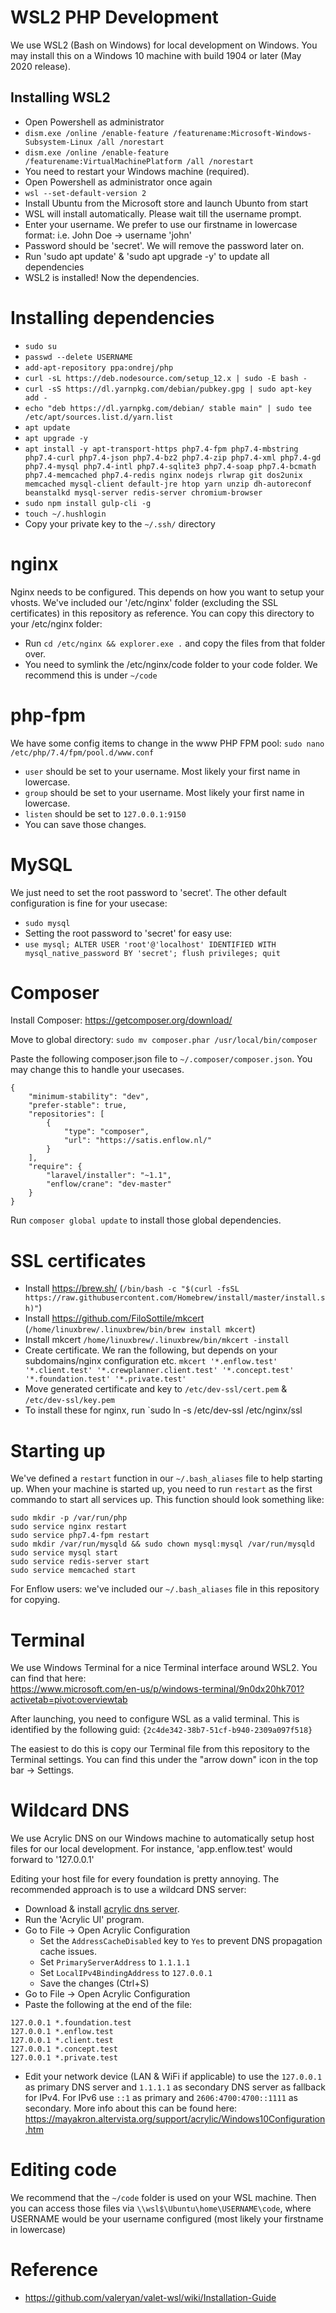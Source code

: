 # WSL2 PHP Development

We use WSL2 (Bash on Windows) for local development on Windows.
You may install this on a Windows 10 machine with build 1904 or later (May 2020 release).

## Installing WSL2

- Open Powershell as administrator
- `dism.exe /online /enable-feature /featurename:Microsoft-Windows-Subsystem-Linux /all /norestart`
- `dism.exe /online /enable-feature /featurename:VirtualMachinePlatform /all /norestart`
- You need to restart your Windows machine (required).
- Open Powershell as administrator once again
- `wsl --set-default-version 2`
- Install Ubuntu from the Microsoft store and launch Ubunto from start
- WSL will install automatically. Please wait till the username prompt.
- Enter your username. We prefer to use our firstname in lowercase format: i.e. John Doe -> username 'john'
- Password should be 'secret'. We will remove the password later on.
- Run 'sudo apt update' & 'sudo apt upgrade -y' to update all dependencies
- WSL2 is installed! Now the dependencies.

# Installing dependencies

- `sudo su`
- `passwd --delete USERNAME`
- `add-apt-repository ppa:ondrej/php`
- `curl -sL https://deb.nodesource.com/setup_12.x | sudo -E bash -`
- `curl -sS https://dl.yarnpkg.com/debian/pubkey.gpg | sudo apt-key add -`
- `echo "deb https://dl.yarnpkg.com/debian/ stable main" | sudo tee /etc/apt/sources.list.d/yarn.list`
- `apt update`
- `apt upgrade -y`
- `apt install -y apt-transport-https php7.4-fpm php7.4-mbstring php7.4-curl php7.4-json php7.4-bz2 php7.4-zip php7.4-xml php7.4-gd php7.4-mysql php7.4-intl php7.4-sqlite3 php7.4-soap php7.4-bcmath php7.4-memcached php7.4-redis nginx nodejs rlwrap git dos2unix memcached mysql-client default-jre htop yarn unzip dh-autoreconf beanstalkd mysql-server redis-server chromium-browser`
- `sudo npm install gulp-cli -g`
- `touch ~/.hushlogin`
- Copy your private key to the `~/.ssh/` directory

# nginx
Nginx needs to be configured. This depends on how you want to setup your vhosts. 
We've included our '/etc/nginx' folder (excluding the SSL certificates) in this repository as reference.
You can copy this directory to your /etc/nginx folder:
- Run `cd /etc/nginx && explorer.exe .` and copy the files from that folder over.
- You need to symlink the /etc/nginx/code folder to your code folder. We recommend this is under `~/code`

# php-fpm
We have some config items to change in the www PHP FPM pool:
`sudo nano /etc/php/7.4/fpm/pool.d/www.conf`
- `user` should be set to your username. Most likely your first name in lowercase.
- `group` should be set to your username. Most likely your first name in lowercase.
- `listen` should be set to `127.0.0.1:9150`
- You can save those changes.

# MySQL
We just need to set the root password to 'secret'. The other default configuration is fine for your usecase:
- `sudo mysql`
- Setting the root password to 'secret' for easy use:
- `use mysql;
    ALTER USER 'root'@'localhost' IDENTIFIED WITH mysql_native_password BY 'secret';
    flush privileges;
    quit`
    
# Composer
Install Composer: https://getcomposer.org/download/

Move to global directory: `sudo mv composer.phar /usr/local/bin/composer`

Paste the following composer.json file to `~/.composer/composer.json`. You may change this to handle your usecases.
```
{
    "minimum-stability": "dev",
    "prefer-stable": true,
    "repositories": [
        {
            "type": "composer",
            "url": "https://satis.enflow.nl/"
        }
    ],
    "require": {
        "laravel/installer": "~1.1",
        "enflow/crane": "dev-master"
    }
}
```

Run `composer global update` to install those global dependencies.
    
# SSL certificates
- Install https://brew.sh/ (`/bin/bash -c "$(curl -fsSL https://raw.githubusercontent.com/Homebrew/install/master/install.sh)"`)
- Install https://github.com/FiloSottile/mkcert (`/home/linuxbrew/.linuxbrew/bin/brew install mkcert`)
- Install mkcert `/home/linuxbrew/.linuxbrew/bin/mkcert -install`
- Create certificate. We ran the following, but depends on your subdomains/nginx configuration etc.
`mkcert '*.enflow.test' '*.client.test' '*.crewplanner.client.test' '*.concept.test' '*.foundation.test' '*.private.test'`
- Move generated certificate and key to `/etc/dev-ssl/cert.pem` & `/etc/dev-ssl/key.pem`
- To install these for nginx, run `sudo ln -s /etc/dev-ssl /etc/nginx/ssl

# Starting up
We've defined a `restart` function in our `~/.bash_aliases` file to help starting up. When your machine is started up, you need to run `restart` as the first commando to start all services up. This function should look something like:

```
sudo mkdir -p /var/run/php
sudo service nginx restart
sudo service php7.4-fpm restart
sudo mkdir /var/run/mysqld && sudo chown mysql:mysql /var/run/mysqld
sudo service mysql start
sudo service redis-server start
sudo service memcached start
```

For Enflow users: we've included our `~/.bash_aliases` file in this repository for copying.

# Terminal
We use Windows Terminal for a nice Terminal interface around WSL2. You can find that here:   
https://www.microsoft.com/en-us/p/windows-terminal/9n0dx20hk701?activetab=pivot:overviewtab

After launching, you need to configure WSL as a valid terminal. This is identified by the following guid: `{2c4de342-38b7-51cf-b940-2309a097f518}`

The easiest to do this is copy our Terminal file from this repository to the Terminal settings. You can find this under the "arrow down" icon in the top bar -> Settings.

# Wildcard DNS
We use Acrylic DNS on our Windows machine to automatically setup host files for our local development. For instance, 'app.enflow.test' would forward to '127.0.0.1'

Editing your host file for every foundation is pretty annoying. The recommended approach is to use a wildcard DNS server:

- Download & install [acrylic dns server](http://mayakron.altervista.org/wikibase/show.php?id=AcrylicHome).
- Run the 'Acrylic UI' program.
- Go to File -> Open Acrylic Configuration
  - Set the `AddressCacheDisabled` key to `Yes` to prevent DNS propagation cache issues.
  - Set `PrimaryServerAddress` to `1.1.1.1`
  - Set `LocalIPv4BindingAddress` to `127.0.0.1`
  - Save the changes (Ctrl+S)
- Go to File -> Open Acrylic Configuration
- Paste the following at the end of the file:
```
127.0.0.1 *.foundation.test
127.0.0.1 *.enflow.test
127.0.0.1 *.client.test
127.0.0.1 *.concept.test
127.0.0.1 *.private.test
```
- Edit your network device (LAN & WiFi if applicable) to use the `127.0.0.1` as primary DNS server and `1.1.1.1` as secondary DNS server as fallback for IPv4. For IPv6 use `::1` as primary and `2606:4700:4700::1111` as secondary.
More info about this can be found here: https://mayakron.altervista.org/support/acrylic/Windows10Configuration.htm

# Editing code
We recommend that the `~/code` folder is used on your WSL machine. Then you can access those files via `\\wsl$\Ubuntu\home\USERNAME\code`, where USERNAME would be your username configured (most likely your firstname in lowercase)

# Reference
- https://github.com/valeryan/valet-wsl/wiki/Installation-Guide
